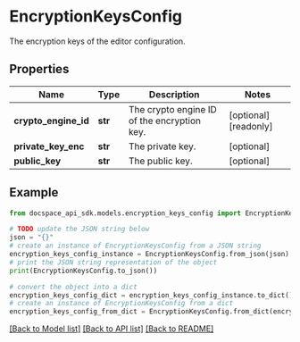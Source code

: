 # EncryptionKeysConfig
The encryption keys of the editor configuration.

## Properties

Name | Type | Description | Notes
------------ | ------------- | ------------- | -------------
**crypto_engine_id** | **str** | The crypto engine ID of the encryption key. | [optional] [readonly] 
**private_key_enc** | **str** | The private key. | [optional] 
**public_key** | **str** | The public key. | [optional] 

## Example

```python
from docspace_api_sdk.models.encryption_keys_config import EncryptionKeysConfig

# TODO update the JSON string below
json = "{}"
# create an instance of EncryptionKeysConfig from a JSON string
encryption_keys_config_instance = EncryptionKeysConfig.from_json(json)
# print the JSON string representation of the object
print(EncryptionKeysConfig.to_json())

# convert the object into a dict
encryption_keys_config_dict = encryption_keys_config_instance.to_dict()
# create an instance of EncryptionKeysConfig from a dict
encryption_keys_config_from_dict = EncryptionKeysConfig.from_dict(encryption_keys_config_dict)
```
[[Back to Model list]](../README.md#documentation-for-models) [[Back to API list]](../README.md#documentation-for-api-endpoints) [[Back to README]](../README.md)


